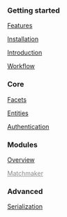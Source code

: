 
### Getting started

[Features](features)

[Installation](installation)

[Introduction](introduction)

[Workflow](workflow)


### Core

[Facets](facets)

[Entities](entities)

[Authentication](authentication)


### Modules

[Overview](modules)

[<span style="opacity: 0.5">Matchmaker</span>](matchmaker)

<!--
[Leaderboards](leaderboards)
-->


### Advanced

<!--
[Clients & databases](clients-and-databases)
-->

[Serialization](serialization)

<!--

<hr>

### Old docs

[Old documentation!](old-documentation)

[Introduction](old-introduction)

[Unisave Local](unisave-local)

[Data Serialization](serialization)

[Cloud Overview *(deprecated)*](unisave-cloud)

[**New Cloud**<br>*(under construction)*](new-cloud)

[Cloud Connection](cloud-connection)


### Examples

[Leaderboard](example-leaderboard)

-->
